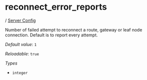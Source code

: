 # reconnect_error_reports

/ [Server Config](/ref/config/index.md) 

Number of failed attempt to reconnect a route, gateway or
leaf node connection. Default is to report every attempt.

*Default value*: `1`

*Reloadable*: `true`

*Types*

- `integer`


